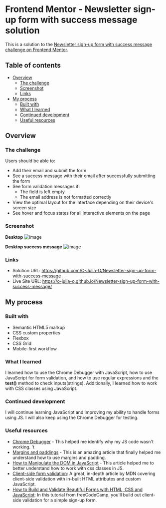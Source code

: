 # Frontend Mentor - Newsletter sign-up form with success message solution

This is a solution to the [Newsletter sign-up form with success message challenge on Frontend Mentor](https://www.frontendmentor.io/challenges/newsletter-signup-form-with-success-message-3FC1AZbNrv). 

## Table of contents

- [Overview](#overview)
  - [The challenge](#the-challenge)
  - [Screenshot](#screenshot)
  - [Links](#links)
- [My process](#my-process)
  - [Built with](#built-with)
  - [What I learned](#what-i-learned)
  - [Continued development](#continued-development)
  - [Useful resources](#useful-resources)

## Overview

### The challenge

Users should be able to:

- Add their email and submit the form
- See a success message with their email after successfully submitting the form
- See form validation messages if:
  - The field is left empty
  - The email address is not formatted correctly
- View the optimal layout for the interface depending on their device's screen size
- See hover and focus states for all interactive elements on the page

### Screenshot

**Desktop**
![image](https://github.com/user-attachments/assets/3d945507-8703-467a-9dfc-a17c2aa2a6f8)


**Desktop success message**
![image](https://github.com/user-attachments/assets/e74c5c5b-03f8-43ab-8a5b-8037b83af33c)


### Links

- Solution URL: https://github.com/O-Julia-O/Newsletter-sign-up-form-with-success-message
- Live Site URL: https://o-julia-o.github.io/Newsletter-sign-up-form-with-success-message/

## My process

### Built with

- Semantic HTML5 markup
- CSS custom properties
- Flexbox
- CSS Grid
- Mobile-first workflow

### What I learned

I learned how to use the Chrome Debugger with JavaScript, how to use JavaScript for form validation, and how to use regular expressions and the __test()__ method to check inputs(strings). Additionally, I learned how to work with CSS classes using JavaScript.

### Continued development

I will continue learning JavaScript and improving my ability to handle forms using JS. I will also keep using the Chrome Debugger for testing.

### Useful resources

- [Chrome Debugger](https://developer.chrome.com/docs/devtools/javascript) - This helped me identify why my JS code wasn't working.
  't
- [Margins and paddings](https://mailchimp.com/resources/padding-vs-margin/) - This is an amazing article that finally helped me understand how to use margins and padding.
- [How to Manipulate the DOM in JavaScript](https://www.freecodecamp.org/news/javascript-document-object-model-explained/#change-the-content-of-an-element) - This article helped me to better understand how to work with css classes in JS.
- [Client-side form validation](https://developer.mozilla.org/en-US/docs/Learn/Forms/Form_validation): A great, in-depth article by MDN covering client-side validation with in-built HTML attributes and custom JavaScript.
- [How to Build and Validate Beautiful Forms with HTML, CSS and JavaScript](https://www.freecodecamp.org/news/build-and-validate-beautiful-forms-with-vanilla-html-css-js/): In this tutorial from freeCodeCamp, you'll build out client-side validation for a simple sign-up form.

